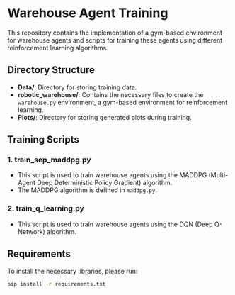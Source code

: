 # Warehouse Agent Training

This repository contains the implementation of a gym-based environment for warehouse agents and scripts for training these agents using different reinforcement learning algorithms.

## Directory Structure

- **Data/**: Directory for storing training data.
- **robotic_warehouse/**: Contains the necessary files to create the `warehouse.py` environment, a gym-based environment for reinforcement learning.
- **Plots/**: Directory for storing generated plots during training.

## Training Scripts

### 1. **train_sep_maddpg.py**
   - This script is used to train warehouse agents using the MADDPG (Multi-Agent Deep Deterministic Policy Gradient) algorithm.
   - The MADDPG algorithm is defined in `maddpg.py`.

### 2. **train_q_learning.py**
   - This script is used to train warehouse agents using the DQN (Deep Q-Network) algorithm.

## Requirements

To install the necessary libraries, please run:

```bash
pip install -r requirements.txt
